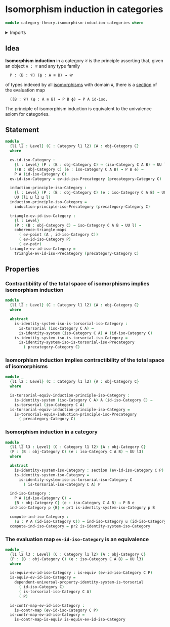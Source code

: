 # Isomorphism induction in categories

```agda
module category-theory.isomorphism-induction-categories where
```

<details><summary>Imports</summary>

```agda
open import category-theory.categories
open import category-theory.isomorphism-induction-precategories
open import category-theory.isomorphisms-in-categories

open import foundation.commuting-triangles-of-maps
open import foundation.contractible-maps
open import foundation.contractible-types
open import foundation.dependent-pair-types
open import foundation.equivalences
open import foundation.function-types
open import foundation.identity-systems
open import foundation.identity-types
open import foundation.sections
open import foundation.torsorial-type-families
open import foundation.universal-property-identity-systems
open import foundation.universe-levels
```

</details>

## Idea

**Isomorphism induction** in a category `𝒞` is the principle asserting that,
given an object `A : 𝒞` and any type family

```text
  P : (B : 𝒞) (ϕ : A ≅ B) → 𝒰
```

of types indexed by all
[isomorphisms](category-theory.isomorphisms-in-categories.md) with domain `A`,
there is a [section](foundation.sections.md) of the evaluation map

```text
  ((B : 𝒞) (ϕ : A ≅ B) → P B ϕ) → P A id-iso.
```

The principle of isomorphism induction is equivalent to the univalence axiom for
categories.

## Statement

```agda
module _
  {l1 l2 : Level} (C : Category l1 l2) {A : obj-Category C}
  where

  ev-id-iso-Category :
    {l : Level} (P : (B : obj-Category C) → (iso-Category C A B) → UU l) →
    ((B : obj-Category C) (e : iso-Category C A B) → P B e) →
    P A (id-iso-Category C)
  ev-id-iso-Category = ev-id-iso-Precategory (precategory-Category C)

  induction-principle-iso-Category :
    {l : Level} (P : (B : obj-Category C) (e : iso-Category C A B) → UU l) →
    UU (l1 ⊔ l2 ⊔ l)
  induction-principle-iso-Category =
    induction-principle-iso-Precategory (precategory-Category C)

  triangle-ev-id-iso-Category :
    {l : Level}
    (P : (B : obj-Category C) → iso-Category C A B → UU l) →
    coherence-triangle-maps
      ( ev-point (A , id-iso-Category C))
      ( ev-id-iso-Category P)
      ( ev-pair)
  triangle-ev-id-iso-Category =
    triangle-ev-id-iso-Precategory (precategory-Category C)
```

## Properties

### Contractibility of the total space of isomorphisms implies isomorphism induction

```agda
module _
  {l1 l2 : Level} (C : Category l1 l2) {A : obj-Category C}
  where

  abstract
    is-identity-system-iso-is-torsorial-iso-Category :
      is-torsorial (iso-Category C A) →
      is-identity-system (iso-Category C A) A (id-iso-Category C)
    is-identity-system-iso-is-torsorial-iso-Category =
      is-identity-system-iso-is-torsorial-iso-Precategory
        ( precategory-Category C)
```

### Isomorphism induction implies contractibility of the total space of isomorphisms

```agda
module _
  {l1 l2 : Level} (C : Category l1 l2) {A : obj-Category C}
  where

  is-torsorial-equiv-induction-principle-iso-Category :
    is-identity-system (iso-Category C A) A (id-iso-Category C) →
    is-torsorial (iso-Category C A)
  is-torsorial-equiv-induction-principle-iso-Category =
    is-torsorial-equiv-induction-principle-iso-Precategory
      ( precategory-Category C)
```

### Isomorphism induction in a category

```agda
module _
  {l1 l2 l3 : Level} (C : Category l1 l2) {A : obj-Category C}
  (P : (B : obj-Category C) (e : iso-Category C A B) → UU l3)
  where

  abstract
    is-identity-system-iso-Category : section (ev-id-iso-Category C P)
    is-identity-system-iso-Category =
      is-identity-system-iso-is-torsorial-iso-Category C
        ( is-torsorial-iso-Category C A) P

  ind-iso-Category :
    P A (id-iso-Category C) →
    {B : obj-Category C} (e : iso-Category C A B) → P B e
  ind-iso-Category p {B} = pr1 is-identity-system-iso-Category p B

  compute-ind-iso-Category :
    (u : P A (id-iso-Category C)) → ind-iso-Category u (id-iso-Category C) ＝ u
  compute-ind-iso-Category = pr2 is-identity-system-iso-Category
```

### The evaluation map `ev-id-iso-Category` is an equivalence

```agda
module _
  {l1 l2 l3 : Level} (C : Category l1 l2) {A : obj-Category C}
  (P : (B : obj-Category C) (e : iso-Category C A B) → UU l3)
  where

  is-equiv-ev-id-iso-Category : is-equiv (ev-id-iso-Category C P)
  is-equiv-ev-id-iso-Category =
    dependent-universal-property-identity-system-is-torsorial
      ( id-iso-Category C)
      ( is-torsorial-iso-Category C A)
      ( P)

  is-contr-map-ev-id-iso-Category :
    is-contr-map (ev-id-iso-Category C P)
  is-contr-map-ev-id-iso-Category =
    is-contr-map-is-equiv is-equiv-ev-id-iso-Category
```
